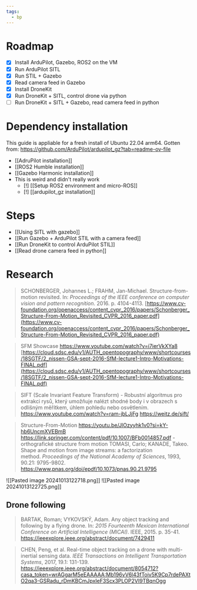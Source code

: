 ```yaml
---
tags:
  - bp
---
```

# Roadmap
- [x] Install ArduPilot, Gazebo, ROS2 on the VM
- [x] Run ArduPilot SITL
- [x] Run STIL + Gazebo
- [x] Read camera feed in Gazebo
- [x] Install DroneKit
- [x] Run DroneKit + SITL, control drone via python
- [ ] Run DroneKit + SITL + Gazebo, read camera feed in python
# Dependency installation
This guide is appliable for a fresh install of Ubuntu 22.04 arm64. Gotten from: https://github.com/ArduPilot/ardupilot_gz?tab=readme-ov-file

- [[AdruPilot installation]]
- [[ROS2 Humble installation]]
- [[Gazebo Harmonic installation]]
- This is weird and didn't really work
	- [!] [[Setup ROS2 environment and micro-ROS]]
	- [!] [[ardupilot_gz installation]]

# Steps
- [[Using SITL with gazebo]]
- [[Run Gazebo + ArduPilot STIL with a camera feed]]
- [[Run DroneKit to control ArduPilot STIL]]
- [[Read drone camera feed in python]]

# Research
> SCHONBERGER, Johannes L.; FRAHM, Jan-Michael. Structure-from-motion revisited. In: _Proceedings of the IEEE conference on computer vision and pattern recognition_. 2016. p. 4104-4113.
> [https://www.cv-foundation.org/openaccess/content_cvpr_2016/papers/Schonberger_Structure-From-Motion_Revisited_CVPR_2016_paper.pdf](https://www.cv-foundation.org/openaccess/content_cvpr_2016/papers/Schonberger_Structure-From-Motion_Revisited_CVPR_2016_paper.pdf)

> SFM Showcase https://www.youtube.com/watch?v=i7ierVkXYa8
> [https://cloud.sdsc.edu/v1/AUTH_opentopography/www/shortcourses/18SGTF/2_nissen-GSA-sept-2016-SfM-lecture1-Intro-Motivations-FINAL.pdf](https://cloud.sdsc.edu/v1/AUTH_opentopography/www/shortcourses/18SGTF/2_nissen-GSA-sept-2016-SfM-lecture1-Intro-Motivations-FINAL.pdf)

> SIFT (Scale Invariant Feature Transform) - Robustní algoritmus pro extrakci rysů, který umožňuje nalézt shodné body i v obrazech s odlišným měřítkem, úhlem pohledu nebo osvětlením.
> https://www.youtube.com/watch?v=ram-jbLJjFg
> https://weitz.de/sift/

> Structure-From-Motion
> https://youtu.be/JlOzyyhk1v0?si=kY-hb6UncmXVEBmB
> https://link.springer.com/content/pdf/10.1007/BFb0014857.pdf - orthografické structure from motion
> TOMASI, Carlo; KANADE, Takeo. Shape and motion from image streams: a factorization method. _Proceedings of the National Academy of Sciences_, 1993, 90.21: 9795-9802.
> https://www.pnas.org/doi/epdf/10.1073/pnas.90.21.9795

![[Pasted image 20241013122718.png]]
![[Pasted image 20241013122725.png]]
## Drone following
> BARTAK, Roman; VYKOVSKÝ, Adam. Any object tracking and following by a flying drone. In: _2015 Fourteenth Mexican International Conference on Artificial Intelligence (MICAI)_. IEEE, 2015. p. 35-41.
> https://ieeexplore.ieee.org/abstract/document/7429411

> CHEN, Peng, et al. Real-time object tracking on a drone with multi-inertial sensing data. _IEEE Transactions on Intelligent Transportation Systems_, 2017, 19.1: 131-139.
> https://ieeexplore.ieee.org/abstract/document/8054712?casa_token=wrAGgarM5eEAAAAA:Mb196vV6l43fToiv5K9Cp7rdePAXtO2qa3-GSRadu_rDmKBCmJpxIeF3Scx3PLOP2VI9TBqnOgg
